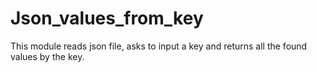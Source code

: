 # Json_values_from_key

This module reads json file, asks to input
a key and returns all the found values by the key.